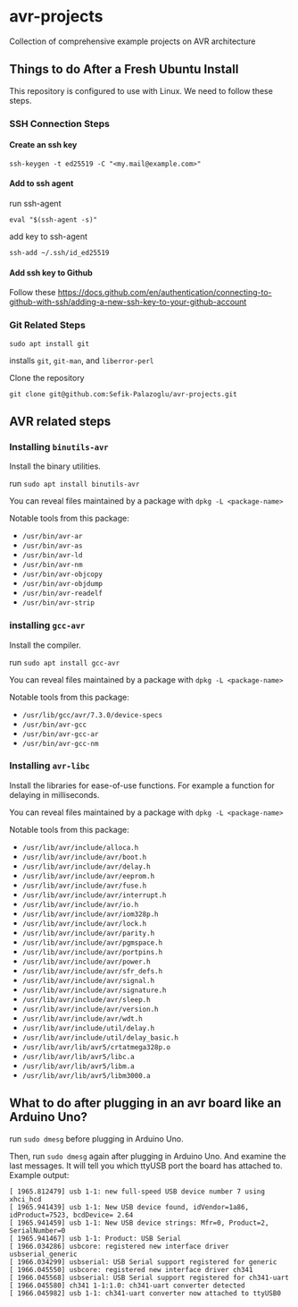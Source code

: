 # avr-projects
Collection of comprehensive example projects on AVR architecture

## Things to do After a Fresh Ubuntu Install
This repository is configured to use with Linux. We need to follow these steps.
### SSH Connection Steps
#### Create an ssh key
`ssh-keygen -t ed25519 -C "<my.mail@example.com>"`
#### Add to ssh agent
run ssh-agent

`eval "$(ssh-agent -s)"`

add key to ssh-agent

`ssh-add ~/.ssh/id_ed25519`

#### Add ssh key to Github
Follow these https://docs.github.com/en/authentication/connecting-to-github-with-ssh/adding-a-new-ssh-key-to-your-github-account

### Git Related Steps
`sudo apt install git`

installs `git`, `git-man`, and `liberror-perl`

Clone the repository

`git clone git@github.com:Sefik-Palazoglu/avr-projects.git`

## AVR related steps
### Installing `binutils-avr`
Install the binary utilities.

run `sudo apt install binutils-avr`

You can reveal files maintained by a package with `dpkg -L <package-name>`

Notable tools from this package:
- `/usr/bin/avr-ar`
- `/usr/bin/avr-as`
- `/usr/bin/avr-ld`
- `/usr/bin/avr-nm`
- `/usr/bin/avr-objcopy`
- `/usr/bin/avr-objdump`
- `/usr/bin/avr-readelf`
- `/usr/bin/avr-strip`

### installing `gcc-avr`
Install the compiler.

run `sudo apt install gcc-avr`

You can reveal files maintained by a package with `dpkg -L <package-name>`

Notable tools from this package:
- `/usr/lib/gcc/avr/7.3.0/device-specs`
- `/usr/bin/avr-gcc`
- `/usr/bin/avr-gcc-ar`
- `/usr/bin/avr-gcc-nm`

### Installing `avr-libc`
Install the libraries for ease-of-use functions. For example a function for delaying in milliseconds.

You can reveal files maintained by a package with `dpkg -L <package-name>`

Notable tools from this package:
- `/usr/lib/avr/include/alloca.h`
- `/usr/lib/avr/include/avr/boot.h`
- `/usr/lib/avr/include/avr/delay.h`
- `/usr/lib/avr/include/avr/eeprom.h`
- `/usr/lib/avr/include/avr/fuse.h`
- `/usr/lib/avr/include/avr/interrupt.h`
- `/usr/lib/avr/include/avr/io.h`
- `/usr/lib/avr/include/avr/iom328p.h`
- `/usr/lib/avr/include/avr/lock.h`
- `/usr/lib/avr/include/avr/parity.h`
- `/usr/lib/avr/include/avr/pgmspace.h`
- `/usr/lib/avr/include/avr/portpins.h`
- `/usr/lib/avr/include/avr/power.h`
- `/usr/lib/avr/include/avr/sfr_defs.h`
- `/usr/lib/avr/include/avr/signal.h`
- `/usr/lib/avr/include/avr/signature.h`
- `/usr/lib/avr/include/avr/sleep.h`
- `/usr/lib/avr/include/avr/version.h`
- `/usr/lib/avr/include/avr/wdt.h`
- `/usr/lib/avr/include/util/delay.h`
- `/usr/lib/avr/include/util/delay_basic.h`
- `/usr/lib/avr/lib/avr5/crtatmega328p.o`
- `/usr/lib/avr/lib/avr5/libc.a`
- `/usr/lib/avr/lib/avr5/libm.a`
- `/usr/lib/avr/lib/avr5/libm3000.a`

## What to do after plugging in an avr board like an Arduino Uno?
run `sudo dmesg` before plugging in Arduino Uno.

Then, run `sudo dmesg` again after plugging in Arduino Uno. And examine the last messages. It will tell you which ttyUSB port the board has attached to. Example output:

```
[ 1965.812479] usb 1-1: new full-speed USB device number 7 using xhci_hcd
[ 1965.941439] usb 1-1: New USB device found, idVendor=1a86, idProduct=7523, bcdDevice= 2.64
[ 1965.941459] usb 1-1: New USB device strings: Mfr=0, Product=2, SerialNumber=0
[ 1965.941467] usb 1-1: Product: USB Serial
[ 1966.034286] usbcore: registered new interface driver usbserial_generic
[ 1966.034299] usbserial: USB Serial support registered for generic
[ 1966.045550] usbcore: registered new interface driver ch341
[ 1966.045568] usbserial: USB Serial support registered for ch341-uart
[ 1966.045580] ch341 1-1:1.0: ch341-uart converter detected
[ 1966.045982] usb 1-1: ch341-uart converter now attached to ttyUSB0
```
